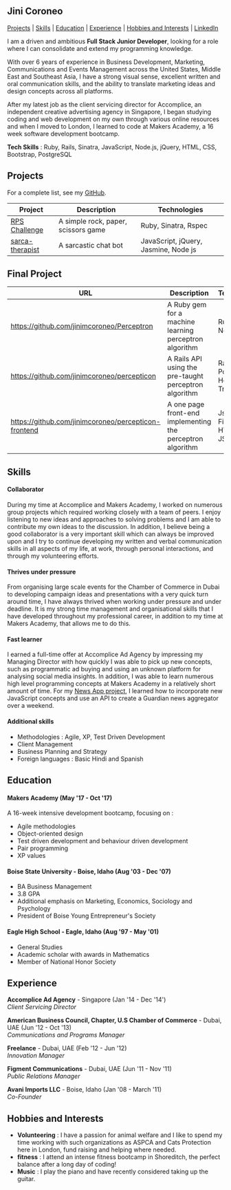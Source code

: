 ## Jini Coroneo

[Projects](#projects) | [Skills](#skills) | [Education](#education) | [Experience](#experience) |
[Hobbies and Interests](#hobbies-and-interests) | [LinkedIn](https://www.linkedin.com/in/jinicoroneo)

I am a driven and ambitious **Full Stack Junior Developer**, looking for a role where I can consolidate and extend my programming knowledge.

With over 6 years of experience in Business Development, Marketing, Communications and Events Management across the United States, Middle East and Southeast Asia, I have a strong visual sense, excellent written and oral communication skills, and the ability to translate marketing ideas and design concepts across all platforms.

After my latest job as the client servicing director for Accomplice, an independent creative advertising agency in Singapore, I began studying coding and web development on my own through various online resources and when I moved to London, I learned to code at Makers Academy, a 16 week software development bootcamp.

**Tech Skills** : Ruby, Rails, Sinatra, JavaScript, Node.js, jQuery, HTML, CSS, Bootstrap, PostgreSQL

## Projects

For a complete list, see my [GitHub](https://github.com/jinimcoroneo).

| Project   | Description | Technologies |
|---        |---         |---           |
| [RPS Challenge](https://github.com/jinimcoroneo/rps-challenge) | A simple rock, paper, scissors game | Ruby, Sinatra, Rspec |
| [sarca-therapist](https://github.com/jinimcoroneo/sarca-therapist) | A sarcastic chat bot | JavaScript, jQuery, Jasmine, Node js |

## Final Project

| URL   | Description | Technologies |
|---        |---         |---           |
| https://github.com/jinimcoroneo/Perceptron | A Ruby gem for a machine learning perceptron algorithm | Ruby, Rspec, Node js |
| https://github.com/jinimcoroneo/percepticon | A Rails API using the pre-taught perceptron algorithm | Rails, PostgreSQL, Heroku, TravisCI |
| https://github.com/jinimcoroneo/percepticon-frontend | A one page front-end implementing the perceptron algorithm | Js, jQuery, Firebase, HTML, CSS, JS |

## Skills

#### Collaborator

During my time at Accomplice and Makers Academy, I worked on numerous group projects which required working closely with a team of peers. I enjoy listening to new ideas and approaches to solving problems and I am able to contribute my own ideas to the discussion. In addition, I believe being a good collaborator is a very important skill which can always be improved upon and I try to continue developing my written and verbal communication skills in all aspects of my life, at work, through personal interactions, and through my volunteering efforts.

#### Thrives under pressure

From organising large scale events for the Chamber of Commerce in Dubai to developing campaign ideas and presentations with a very quick turn around time, I have always thrived when working under pressure and under deadline. It is my strong time management and organisational skills that I have developed throughout my professional career, in addition to my time at Makers Academy, that allows me to do this.

#### Fast learner

I earned a full-time offer at Accomplice Ad Agency by impressing my Managing Director with how quickly I was able to pick up new concepts, such as programmatic ad buying and using an unknown platform for analysing social media insights. In addition, I was able to learn numerous high level programming concepts at Makers Academy in a relatively short amount of time. For my [News App project](https://github.com/jinimcoroneo/news-summary-app), I learned how to incorporate new JavaScript concepts and use an API to create a Guardian news aggregator over a weekend.


#### Additional skills

 - Methodologies : Agile, XP, Test Driven Development
 - Client Management
 - Business Planning and Strategy
 - Foreign languages : Basic Hindi and Spanish

## Education

#### Makers Academy (May '17 - Oct '17)

A 16-week intensive development bootcamp, focusing on :

- Agile methodologies
- Object-oriented design
- Test driven development and behaviour driven development
- Pair programming
- XP values

#### Boise State University -  Boise, Idaho (Aug '03 - Dec '07)

- BA Business Management
- 3.8 GPA
- Additional emphasis on Marketing, Economics, Sociology and Psychology
- President of Boise Young Entrepreneur's Society

#### Eagle High School -  Eagle, Idaho (Aug '97 - May '01)

- General Studies
- Academic scholar with awards in Mathematics
- Member of National Honor Society

## Experience

**Accomplice Ad Agency** - Singapore (Jan '14 - Dec '14')    
*Client Servicing Director*  

**American Business Council, Chapter, U.S Chamber of Commerce** - Dubai, UAE (Jun '12 - Oct '13)    
*Communications and Programs Manager*  

**Freelance** - Dubai, UAE (Feb '12 - Jun '12)   
*Innovation Manager*  

**Figment Communications** - Dubai, UAE (Jun '11 - Nov '11)   
*Public Relations Manager*  

**Avani Imports LLC** - Boise, Idaho (Jan '08 - March '11)   
*Co-Founder*  

## Hobbies and Interests
- **Volunteering** : I have a passion for animal welfare and I like to spend my time working with such organizations as ASPCA and Cats Protection here in London, fund raising and helping where needed.
- **fitness** : I attend an intense fitness bootcamp in Shoreditch, the perfect balance after a long day of coding!
- **Music** : I play the piano and have recently considered taking up the guitar.
